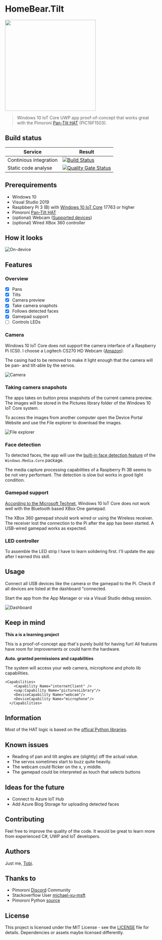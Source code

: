 # HomeBear.Tilt

<img src="docs/header.png" width="300" /> 

> Windows 10 IoT Core UWP app proof-of-concept that works great with the Pimoroni [Pan-Tilt HAT](https://shop.pimoroni.com/products/pan-tilt-hat) (PIC16F1503).

## Build status

|Service|Result|
|-|-|
|Continious integration|[![Build Status](https://tscholze.visualstudio.com/HomeBear.Tilt/_apis/build/status/tscholze.dotnet-iot-homebear-tilt?branchName=master)](https://tscholze.visualstudio.com/HomeBear.Tilt/_build/latest?definitionId=6&branchName=master)|
|Static code analyse|[![Quality Gate Status](https://sonarcloud.io/api/project_badges/measure?project=io.github.tscholze.homebear&metric=alert_status)](https://sonarcloud.io/dashboard?id=io.github.tscholze.homebear)|

## Prerequirements
- Windows 10
- Visual Studio 2019
- Raspbbery Pi 3 (B) with [Windows 10 IoT Core](https://developer.microsoft.com/en-us/windows/iot) 17763 or higher
- Pimoroni [Pan-Tilt HAT](https://shop.pimoroni.com/products/pan-tilt-hat)
- (optional) Webcam ([Supported devices](https://docs.microsoft.com/en-us/windows/iot-core/learn-about-hardware/hardwarecompatlist))
- (optional) Wired XBox 360 controller


## How it looks

![On-device](docs/on-device-screenshot.jpg)

## Features

### Overview

- [x] Pans
- [x] Tilts
- [x] Camera preview
- [x] Take camera snaphots
- [x] Follows detected faces
- [x] Gamepad support
- [ ] Controls LEDs

### Camera

Windows 10 IoT Core does not support the camera interface of a Raspberry Pi (CSI). I choose a Logitech CS270 HD Webcam ([Amazon](https://www.amazon.de/gp/product/B01BGBJ8Y0)).

The casing had to be removed to make it light enough that the camera will be pan- and tilt-able by the servos.

![Camera](docs/camera.jpg)

### Taking camera snapshots

The apps takes on button press snapshots of the current camera preview. The images will be stored in the Pictures library folder of the Windows 10 IoT Core system. 

To access the images from another computer open the Device Portal Website and use the File explorer to download the images.

![File explorer](docs/filexplorer.PNG)

### Face detection

To detected faces, the app will use the [built-in face detection feature](https://docs.microsoft.com/en-us/windows/uwp/audio-video-camera/scene-analysis-for-media-capture)  of the `Windows.Media.Core` package.

The media capture processing capabilities of a Raspberry Pi 3B seems to be not very performant. The detection is slow but works in good light condition.

### Gamepad support

[According to the Microsoft Technet](https://social.msdn.microsoft.com/Forums/en-US/73389c53-3cfd-43f2-8859-db5e5e8c5eb4/xbox-one-controller-for-windows-10-iot), Windows 10 IoT Core does not work well with the Bluetooth based XBox One gamepad.

The XBox 360 gamepad should work wired or using the Wireless receiver. The receiver lost the connection to the Pi after the app has been started. A USB-wired gamepad works as expected.

### LED controller

To assemble the LED strip I have to learn solidering first. I'll update the app after I earned this skill.

## Usage

Connect all USB devices like the camera or the gamepad to the Pi. Check if all devices are listed at the dashboard "connected.

Start the app from the App Manager or via a Visual Studio debug session.

![Dashboard](docs/dashboard-devices.jpg)

## Keep in mind

**This a is a learning project**

This is a proof-of-concept app that's purely build for having fun! All features have room for improvements or could harm the hardware.

**Auto. granted permissions and capabilities**

The system will access your web camera, microphone and photo lib capabilities.

```
<Capabilities>
    <Capability Name="internetClient" />
    <uap:Capability Name="picturesLibrary"/>
    <DeviceCapability Name="webcam"/>
    <DeviceCapability Name="microphone"/>
  </Capabilities>
  ```

## Information

Most of the HAT logic is based on the [offical Python libraries](https://github.com/pimoroni/pantilt-hat/blob/master/library/pantilthat/pantilt.py).

## Known issues

- Reading of pan and tilt angles are (slightly) off the actual value.
- The servos sometimes start to buzz quite heavily. 
- The webcam could flicker on the x, y middle.
- The gamepad could be interpreted as touch that selects buttons

## Ideas for the future

- Connect to Azure IoT Hub
- Add Azure Blog Storage for uploading detected faces

## Contributing

Feel free to improve the quality of the code. It would be great to learn more from experienced C#, UWP and IoT developers.

## Authors

Just me, [Tobi]([https://tscholze.github.io).


## Thanks to

* Pimoroni [Discord](https://discordapp.com/invite/hr93ByC) Community
* Stackoverflow User [michael-xu-msft](https://stackoverflow.com/users/8546089/)
* Pimoroni Python [source](https://github.com/pimoroni/pantilt-hat/blob/master/library/pantilthat/pantilt.py)

## License

This project is licensed under the MIT License - see the [LICENSE](LICENSE.md) file for details.
Dependencies or assets maybe licensed differently.
